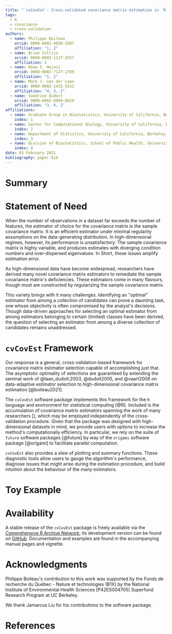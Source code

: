 ```yaml
---
title: "`cvCovEst`: Cross-validated covariance matrix estimation in `R`"
tags:
  - R
  - covariance
  - cross-validation
authors:
  - name: Philippe Boileau
    orcid: 0000-0002-4850-2507
    affiliation: "1, 2"
  - name: Brian Collica
    orcid: 0000-0003-1127-2557
    affiliation: 3
  - name: Nima S. Hejazi
    orcid: 0000-0002-7127-2789
    affiliation: "1, 2"
  - name: Mark J. van der Laan
    orcid: 0000-0003-1432-5511
    affiliation: "4, 3, 2"
  - name: Sandrine Dudoit
    orcid: 0000-0002-6069-8629
    affiliation: "3, 4, 2"
affiliations:
  - name: Graduate Group in Biostatistics, University of California, Berkeley
    index: 1
  - name: Center for Computational Biology, University of California, Berkeley
    index: 2
  - name: Department of Statistics, University of California, Berkeley
    index: 3
  - name: Division of Biostatistics, School of Public Health, University of California, Berkeley
    index: 4
date: 03 February 2021
bibliography: paper.bib
---
```


# Summary

# Statement of Need

When the number of observations in a dataset far exceeds the number of
features, the estimator of choice for the covariance matrix is the sample
covariance matrix. It is an efficient estimator under minimal regularity
assumptions on the data-generating distribution. In high-dimensional regimes,
however, its performance is unsatisfactory: The sample covariance matrix is
highly variable, and produces estimates with diverging condition numbers and
over-dispersed eigenvalues. In Short, these issues amplify estimation
error. 

As high-dimensional data have become widespread, researchers have derived many
novel covariance matrix estimators to remediate the sample covariance matrix's
deficiencies. These estimators come in many flavours, though most are
constructed by regularizing the sample covariance matrix.

This variety brings with it many challenges. Identifying an "optimal" estimator
from among a collection of candidates can prove a daunting task, one whose
objectivity is often compromised by the analyst's decisions. Though data-driven
approaches for selecting an optimal estimator from among estimators belonging to
certain (limited) classes have been derived, the question of selecting an
estimator from among a diverse collection of candidates remains unaddressed.

# `cvCovEst` Framework

Our response is a general, cross-validation-based framework for covariance
matrix estimator selection capable of accomplishing just that. The asymptotic
optimality of selections are guaranteed by extending the seminal work of
@laan_dudoit:2003, @dudoit2005, and @vaart2006 on data-adaptive estimator
selection to high-dimensional covariance matrix estimation [@boileau2021].

The `cvCovEst` software package implements this framework for the `R` language
and environment for statistical computing [@R]. Included is the accumulation of
covariance matrix estimators spanning the work of many researchers [], which
may be employed independently of the cross-validation procedure. Given that
the package was designed with high-dimensional datasets in mind,
we provide users with options to increase the method's computationally
efficiency. In particular, we rely on the suite of `future` software
packages [@future] by way of the `origami` software package [@origami] to
facilitate parallel computation.

`cvCovEst` also provides a slew of plotting and summary functions. These
diagnostic tools allow users to gauge the algorithm's performance, diagnose
issues that might arise during the estimation procedure, and build intuition
about the behaviour of the many estimators.

# Toy Example

# Availability

A stable release of the `cvCovEst` package is freely available via the
[Comprehensive R Archive Network](https://CRAN.R-project.org/package=cvCovEst);
its development version can be found on
[GitHub](https://github.com/PhilBoileau/cvCovEst). Documentation and examples
are found in the accompanying manual pages and vignette.

# Acknowledgments

Philippe Boileau's contribution to this work was supported by the Fonds de
recherche du Québec - Nature et technologies (B1X) by the National Institute of
Environmental Health Sciences [P42ES004705] Superfund Research Program at UC
Berkeley.

We thank Jamarcus Liu for his contributions to the software package.

# References
